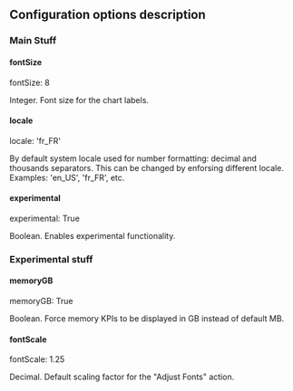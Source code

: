 ## Configuration options description

### Main Stuff

#### fontSize
fontSize: 8

Integer. Font size for the chart labels.

#### locale
locale: 'fr_FR'

By default system locale used for number formatting: decimal and thousands separators. This can be changed by enforsing different locale. Examples: 'en_US', 'fr_FR', etc.

#### experimental
experimental: True

Boolean. Enables experimental functionality.

### Experimental stuff
#### memoryGB
memoryGB: True


Boolean. Force memory KPIs to be displayed in GB instead of default MB.

#### fontScale
fontScale: 1.25

Decimal. Default scaling factor for the "Adjust Fonts" action.
